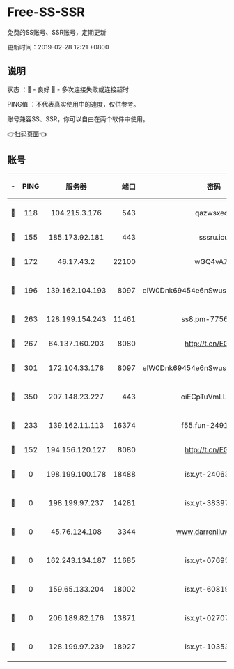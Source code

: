 # Free-SS-SSR

免费的SS账号、SSR账号，定期更新

更新时间：2019-02-28 12:21 +0800

## 说明

状态     ：🙂 - 良好 🙁 - 多次连接失败或连接超时

PING值   ：不代表真实使用中的速度，仅供参考。

账号兼容SS、SSR，你可以自由在两个软件中使用。

👉[扫码页面](https://liesauer.github.io/free-ss-ssr.github.io/)👈

## 账号

|-|PING|服务器|端口|密码|加密方式|区域|
|:----:|:----:|:-----:|-----:|:----:|:----:|:----:|
|🙂|118|104.215.3.176|543|qazwsxedc|aes-256-gcm|JP|
|🙂|155|185.173.92.181|443|sssru.icu|rc4-md5|RU|
|🙂|172|46.17.43.2|22100|wGQ4vA7D|aes-256-gcm|RU|
|🙂|196|139.162.104.193|8097|eIW0Dnk69454e6nSwuspv9DmS201tQ0D|aes-256-cfb|JP|
|🙂|263|128.199.154.243|11461|ss8.pm-77562719|aes-256-cfb|SG|
|🙂|267|64.137.160.203|8080|http://t.cn/EGJIyrl|rc4-md5|CA|
|🙂|301|172.104.33.178|8097|eIW0Dnk69454e6nSwuspv9DmS201tQ0D|aes-256-cfb|SG|
|🙂|350|207.148.23.227|443|oiECpTuVmLLxk4Ts|aes-256-cfb|US|
|🙂|233|139.162.11.113|16374|f55.fun-24912847|aes-256-cfb|SG|
|🙁|152|194.156.120.127|8080|http://t.cn/EGJIyrl|rc4-md5|RU|
|🙁|0|198.199.100.178|18488|isx.yt-24063194|aes-256-cfb|US|
|🙁|0|198.199.97.237|14281|isx.yt-38397768|aes-256-cfb|US|
|🙁|0|45.76.124.108|3344|www.darrenliuwei.com|aes-256-cfb|AU|
|🙁|0|162.243.134.187|11685|isx.yt-07695613|aes-256-cfb|US|
|🙁|0|159.65.133.204|18002|isx.yt-60819860|aes-256-cfb|SG|
|🙁|0|206.189.82.176|13871|isx.yt-02707715|aes-256-cfb|SG|
|🙁|0|128.199.97.239|18927|isx.yt-10353502|aes-256-cfb|SG|
